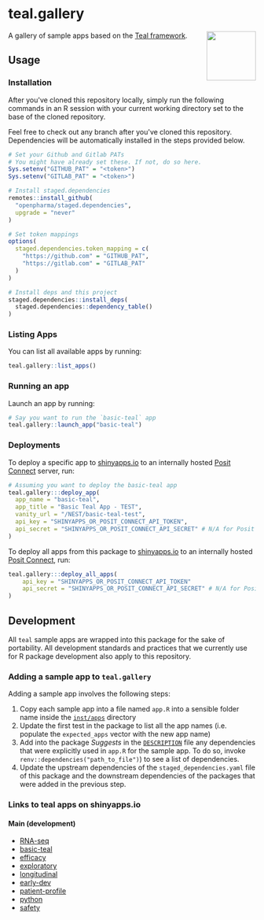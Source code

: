 # teal.gallery

<img align="right" width="100" height="100" src="https://raw.githubusercontent.com/insightsengineering/hex-stickers/main/thumbs/teal.png">

A gallery of sample apps based on the [Teal framework](https://github.com/insightsengineering/teal).

## Usage

### Installation

After you've cloned this repository locally, simply run the following commands in an R session with your current working directory set to the base of the cloned repository.

Feel free to check out any branch after you've cloned this repository. Dependencies will be automatically installed in the steps provided below.

```R
# Set your Github and Gitlab PATs
# You might have already set these. If not, do so here.
Sys.setenv("GITHUB_PAT" = "<token>")
Sys.setenv("GITLAB_PAT" = "<token>")

# Install staged.dependencies
remotes::install_github(
  "openpharma/staged.dependencies",
  upgrade = "never"
)

# Set token mappings
options(
  staged.dependencies.token_mapping = c(
    "https://github.com" = "GITHUB_PAT",
    "https://gitlab.com" = "GITLAB_PAT"
  )
)

# Install deps and this project
staged.dependencies::install_deps(
  staged.dependencies::dependency_table()
)
```

### Listing Apps

You can list all available apps by running:

```R
teal.gallery::list_apps()
```

### Running an app

Launch an app by running:

```R
# Say you want to run the `basic-teal` app
teal.gallery::launch_app("basic-teal")
```

### Deployments

To deploy a specific app to [shinyapps.io](https://shinyapps.io) to an internally hosted [Posit Connect](https://posit.co/products/enterprise/connect/) server, run:

```R
# Assuming you want to deploy the basic-teal app
teal.gallery:::deploy_app(
  app_name = "basic-teal",
  app_title = "Basic Teal App - TEST",
  vanity_url = "/NEST/basic-teal-test",
  api_key = "SHINYAPPS_OR_POSIT_CONNECT_API_TOKEN",
  api_secret = "SHINYAPPS_OR_POSIT_CONNECT_API_SECRET" # N/A for Posit Connect
)
```

To deploy all apps from this package to [shinyapps.io](https://shinyapps.io) to an internally hosted [Posit Connect](https://posit.co/products/enterprise/connect/), run:

```R
teal.gallery:::deploy_all_apps(
    api_key = "SHINYAPPS_OR_POSIT_CONNECT_API_TOKEN"
    api_secret = "SHINYAPPS_OR_POSIT_CONNECT_API_SECRET" # N/A for Posit Connect
)
```

## Development

All `teal` sample apps are wrapped into this package for the sake of portability. All development standards and practices that we currently use for R package development also apply to this repository.

### Adding a sample app to `teal.gallery`

Adding a sample app involves the following steps:

1. Copy each sample app into a file named `app.R` into a sensible folder name inside the [`inst/apps`](inst/apps) directory
1. Update the first test in the package to list all the app names (i.e. populate the `expected_apps` vector with the new app name)
1. Add into the package *Suggests* in the [`DESCRIPTION`](DESCRIPTION) file any dependencies that were explicitly used in `app.R` for the sample app. To do so, invoke `renv::dependencies("path_to_file")`) to see a list of dependencies.
1. Update the upstream dependencies of the `staged_dependencies.yaml` file of this package and the downstream dependencies of the packages that were added in the previous step.

### Links to teal apps on shinyapps.io

#### Main (development)

- [RNA-seq](https://genentech.shinyapps.io/NEST_RNA-seq_main/)
- [basic-teal](https://genentech.shinyapps.io/NEST_basic-teal_main/)
- [efficacy](https://genentech.shinyapps.io/NEST_efficacy_main/)
- [exploratory](https://genentech.shinyapps.io/NEST_exploratory_main/)
- [longitudinal](https://genentech.shinyapps.io/NEST_longitudinal_main/)
- [early-dev](https://genentech.shinyapps.io/NEST_early-dev_main/)
- [patient-profile](https://genentech.shinyapps.io/NEST_patient-profile_main/)
- [python](https://genentech.shinyapps.io/NEST_python_main/)
- [safety](https://genentech.shinyapps.io/NEST_safety_main/)
